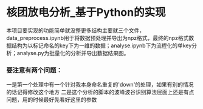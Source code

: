 # 核团放电分析_基于Python的实现

本项目要实现的功能简单就没整更多结构主要就三个文件，data_preprocess.ipynb用于将数据预处理并导出为npz格式，最终的npz格式数据结构为以标记命名的key下为一维的数据；analyse.ipynb下为流程化的单key分析；analyse.py为批量化的分析并导出数据结果图。

### 要注意有两个问题：

一是第一个处理中有一个针对我本身命名重复的'down'的处理，如果有别的情况的话记得修改这个地方
二是这个分析的脚本的波峰波谷识别算法层面上还是有点问题，用的时候最好先看好这里的参数
